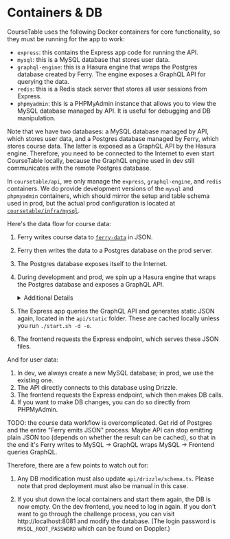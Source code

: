 # Containers & DB

CourseTable uses the following Docker containers for core functionality, so they must be running for the app to work:

- `express`: this contains the Express app code for running the API.
- `mysql`: this is a MySQL database that stores user data.
- `graphql-engine`: this is a Hasura engine that wraps the Postgres database created by Ferry. The engine exposes a GraphQL API for querying the data.
- `redis`: this is a Redis stack server that stores all user sessions from Express.
- `phpmyadmin`: this is a PHPMyAdmin instance that allows you to view the MySQL database managed by API. It is useful for debugging and DB manipulation.

Note that we have two databases: a MySQL database managed by API, which stores user data, and a Postgres database managed by Ferry, which stores course data. The latter is exposed as a GraphQL API by the Hasura engine. Therefore, you need to be connected to the Internet to even start CourseTable locally, because the GraphQL engine used in dev still communicates with the remote Postgres database.

In `coursetable/api`, we only manage the `express`, `graphql-engine`, and `redis` containers. We do provide development versions of the `mysql` and `phpmyadmin` containers, which should mirror the setup and table schema used in prod, but the actual prod configuration is located at [`coursetable/infra/mysql`](https://github.com/coursetable/infra/blob/main/mysql/docker-compose.yml).

Here's the data flow for course data:

1. Ferry writes course data to [`ferry-data`](https://github.com/coursetable/ferry-data) in JSON.
2. Ferry then writes the data to a Postgres database on the prod server.
3. The Postgres database exposes itself to the Internet.
4. During development and prod, we spin up a Hasura engine that wraps the Postgres database and exposes a GraphQL API.
   <details>
   <summary>Additional Details</summary>

   > For security purposes, the Hasura Engine is only exposed to the localhost loopback interface (`127.0.0.1`). Therefore, the production Hasura Engine cannot be directly accessed from the Internet.
   >
   > When modifying the development Hasura Engine through the console at `localhost:8085`, configuration changes are synced to a special schema in the Ferry database. To sync the changes to the production Hasura Engine, we only need to restart its container.

   </details>

5. The Express app queries the GraphQL API and generates static JSON again, located in the `api/static` folder. These are cached locally unless you run `./start.sh -d -o`.
6. The frontend requests the Express endpoint, which serves these JSON files.

And for user data:

1. In dev, we always create a new MySQL database; in prod, we use the existing one.
2. The API directly connects to this database using Drizzle.
3. The frontend requests the Express endpoint, which then makes DB calls.
4. If you want to make DB changes, you can do so directly from PHPMyAdmin.

TODO: the course data workflow is overcomplicated. Get rid of Postgres and the entire "Ferry emits JSON" process. Maybe API can stop emitting plain JSON too (depends on whether the result can be cached), so that in the end it's Ferry writes to MySQL -> GraphQL wraps MySQL -> Frontend queries GraphQL.

Therefore, there are a few points to watch out for:

1. Any DB modification must also update `api/drizzle/schema.ts`. Please note that prod deployment must also be manual in this case.

2. If you shut down the local containers and start them again, the DB is now empty. On the dev frontend, you need to log in again. If you don't want to go through the challenge process, you can visit http://localhost:8081 and modify the database. (The login password is `MYSQL_ROOT_PASSWORD` which can be found on Doppler.)
